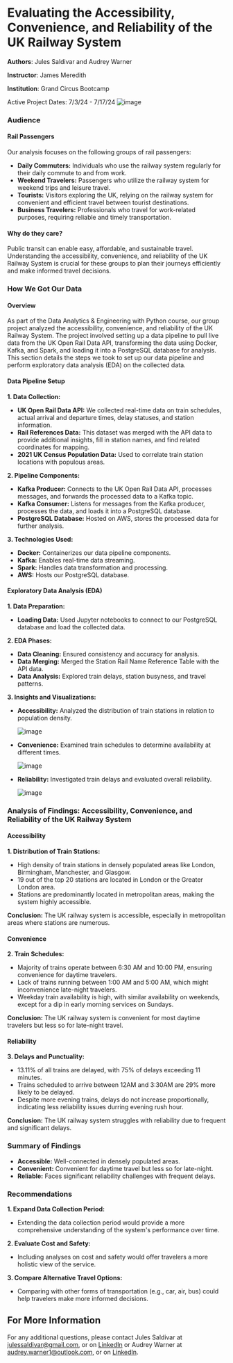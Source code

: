 # Evaluating the Accessibility, Convenience, and Reliability of the UK Railway System

**Authors**: Jules Saldivar and Audrey Warner

**Instructor**: James Meredith

**Institution**: Grand Circus Bootcamp

Active Project Dates: 7/3/24 - 7/17/24 
![image](https://github.com/user-attachments/assets/67e1e170-d7ae-4f19-8645-ddcbf16e8911)

### Audience

#### Rail Passengers

Our analysis focuses on the following groups of rail passengers:

- **Daily Commuters:** Individuals who use the railway system regularly for their daily commute to and from work.
- **Weekend Travelers:** Passengers who utilize the railway system for weekend trips and leisure travel.
- **Tourists:** Visitors exploring the UK, relying on the railway system for convenient and efficient travel between tourist destinations.
- **Business Travelers:** Professionals who travel for work-related purposes, requiring reliable and timely transportation.

#### Why do they care?

Public transit can enable easy, affordable, and sustainable travel. Understanding the accessibility, convenience, and reliability of the UK Railway System is crucial for these groups to plan their journeys efficiently and make informed travel decisions.

### How We Got Our Data

#### Overview

As part of the Data Analytics & Engineering with Python course, our group project analyzed the accessibility, convenience, and reliability of the UK Railway System. The project involved setting up a data pipeline to pull live data from the UK Open Rail Data API, transforming the data using Docker, Kafka, and Spark, and loading it into a PostgreSQL database for analysis. This section details the steps we took to set up our data pipeline and perform exploratory data analysis (EDA) on the collected data.

#### Data Pipeline Setup

**1. Data Collection:**
- **UK Open Rail Data API:** We collected real-time data on train schedules, actual arrival and departure times, delay statuses, and station information.
- **Rail References Data:** This dataset was merged with the API data to provide additional insights, fill in station names, and find related coordinates for mapping. 
- **2021 UK Census Population Data:** Used to correlate train station locations with populous areas.

**2. Pipeline Components:**
- **Kafka Producer:** Connects to the UK Open Rail Data API, processes messages, and forwards the processed data to a Kafka topic.
- **Kafka Consumer:** Listens for messages from the Kafka producer, processes the data, and loads it into a PostgreSQL database.
- **PostgreSQL Database:** Hosted on AWS, stores the processed data for further analysis.

**3. Technologies Used:**
- **Docker:** Containerizes our data pipeline components.
- **Kafka:** Enables real-time data streaming.
- **Spark:** Handles data transformation and processing.
- **AWS:** Hosts our PostgreSQL database.

#### Exploratory Data Analysis (EDA)

**1. Data Preparation:**
- **Loading Data:** Used Jupyter notebooks to connect to our PostgreSQL database and load the collected data.

**2. EDA Phases:**
- **Data Cleaning:** Ensured consistency and accuracy for analysis.
- **Data Merging:** Merged the Station Rail Name Reference Table with the API data.
- **Data Analysis:** Explored train delays, station busyness, and travel patterns.

**3. Insights and Visualizations:**

- **Accessibility:** Analyzed the distribution of train stations in relation to population density.
  
  ![image](https://github.com/user-attachments/assets/146c9564-0d99-4eff-af52-658fe76e765d)

- **Convenience:** Examined train schedules to determine availability at different times.

  ![image](https://github.com/user-attachments/assets/e6d37b05-9334-4cd0-9eef-ce2b68e85fd8)

- **Reliability:** Investigated train delays and evaluated overall reliability.

  ![image](https://github.com/user-attachments/assets/3a7d6ebc-4b0d-4dc6-a618-f5e56b44e539)

### Analysis of Findings: Accessibility, Convenience, and Reliability of the UK Railway System

#### Accessibility

**1. Distribution of Train Stations:**
- High density of train stations in densely populated areas like London, Birmingham, Manchester, and Glasgow.
- 19 out of the top 20 stations are located in London or the Greater London area.
- Stations are predominantly located in metropolitan areas, making the system highly accessible.

**Conclusion:** The UK railway system is accessible, especially in metropolitan areas where stations are numerous.

#### Convenience

**2. Train Schedules:**
- Majority of trains operate between 6:30 AM and 10:00 PM, ensuring convenience for daytime travelers.
- Lack of trains running between 1:00 AM and 5:00 AM, which might inconvenience late-night travelers.
- Weekday train availability is high, with similar availability on weekends, except for a dip in early morning services on Sundays.

**Conclusion:** The UK railway system is convenient for most daytime travelers but less so for late-night travel.

#### Reliability

**3. Delays and Punctuality:**
- 13.11% of all trains are delayed, with 75% of delays exceeding 11 minutes.
- Trains scheduled to arrive between 12AM and 3:30AM are 29% more likely to be delayed.
- Despite more evening trains, delays do not increase proportionally, indicating less reliability issues durring evening rush hour.

**Conclusion:** The UK railway system struggles with reliability due to frequent and significant delays.

### Summary of Findings

- **Accessible:** Well-connected in densely populated areas.
- **Convenient:** Convenient for daytime travel but less so for late-night.
- **Reliable:** Faces significant reliability challenges with frequent delays.

### Recommendations

**1. Expand Data Collection Period:**
- Extending the data collection period would provide a more comprehensive understanding of the system's performance over time.

**2. Evaluate Cost and Safety:**
- Including analyses on cost and safety would offer travelers a more holistic view of the service.

**3. Compare Alternative Travel Options:**
- Comparing with other forms of transportation (e.g., car, air, bus) could help travelers make more informed decisions.

## For More Information

For any additional questions, please contact Jules Saldivar at <julessaldivar@gmail.com>, or on [LinkedIn](https://www.linkedin.com/in/jules-saldivar/) or Audrey Warner at <audrey.warner1@outlook.com>, or on [LinkedIn](https://www.linkedin.com/in/audrey-warner-data1/).

